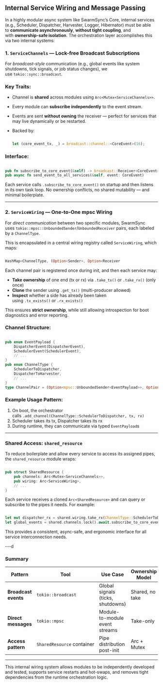 ## Internal Service Wiring and Message Passing

In a highly modular async system like SwarmSync’s Core, internal services (e.g., Scheduler, Dispatcher, Harvester, Logger, Hibernator) must be able to **communicate asynchronously**, **without tight coupling**, and with **ownership-safe isolation**. The orchestration layer accomplishes this via two internal systems:

### 1. **`ServiceChannels` — Lock-free Broadcast Subscriptions**

For *broadcast-style* communication (e.g., global events like system shutdowns, tick signals, or job status changes), we use `tokio::sync::broadcast`.

### Key Traits:

- Channel is **shared** across modules using `Arc<Mutex<ServiceChannels>>`.
- Every module can **subscribe independently** to the event stream.
- Events are sent **without owning** the receiver — perfect for services that may live dynamically or be restarted.
- Backed by:

  ```rust

  let (core_event_tx, _) = broadcast::channel::<CoreEvent>(16);
  ```

### Interface:

```rust

pub fn subscribe_to_core_event(&self) -> broadcast::Receiver<CoreEvent>
pub async fn send_event_to_all_services(&self, event: CoreEvent)
```

Each service calls `.subscribe_to_core_event()` on startup and then listens in its own task loop. No ownership conflicts, no shared mutability — and minimal boilerplate.

---

### 2. **`ServiceWiring` — One-to-One mpsc Wiring**

For *direct communication* between two specific modules, SwarmSync uses `tokio::mpsc::UnboundedSender`/`UnboundedReceiver` pairs, each labeled by a `ChannelType`.

This is encapsulated in a central wiring registry called `ServiceWiring`, which maps:

```rust

HashMap<ChannelType, (Option<Sender>, Option<Receiver
```

Each channel pair is registered once during init, and then each service may:

- **Take ownership** of one end (tx or rx) via `.take_tx()` or `.take_rx()` (only once)
- **Clone** the sender using `.get_tx()` (multi-producer allowed)
- **Inspect** whether a side has already been taken using `.tx_exists()` or `.rx_exists()`

This ensures **strict ownership**, while still allowing introspection for boot diagnostics and error reporting.

### Channel Structure:

```rust

pub enum EventPayload {
    DispatcherEvent(DispatcherEvent),
    SchedulerEvent(SchedulerEvent),
    // ...
}
pub enum ChannelType {
    SchedulerToDispatcher,
    DispatcherToHarvester,
    // ...
}
type ChannelPair = (Option<mpsc::UnboundedSender<EventPayload>>, Option<mpsc::UnboundedReceiver<EventPayload>>
```

### Example Usage Pattern:

1. On boot, the orchestrator calls `.add_channel(ChannelType::SchedulerToDispatcher, tx, rx)`
2. Scheduler takes its tx, Dispatcher takes its rx
3. During runtime, they can communicate via typed `EventPayload`s

---

### Shared Access: `shared_resource`

To reduce boilerplate and allow every service to access its assigned pipes, the `shared_resource` module wraps:

```rust

pub struct SharedResource {
    pub channels: Arc<Mutex<ServiceChannels>>,
    pub wiring: Arc<ServiceWiring>,
    // ...
}
```

Each service receives a cloned `Arc<SharedResource>` and can query or subscribe to the pipes it needs. For example:

```rust

let mut dispatcher_rx = shared.wiring.take_rx(ChannelType::SchedulerToDispatcher).await?;
let global_events = shared.channels.lock().await.subscribe_to_core_event();
```

This provides a consistent, async-safe, and ergonomic interface for all service interconnection needs.

---d

### Summary

| Pattern              | Tool                       | Use Case                          | Ownership Model |
| -------------------- | -------------------------- | --------------------------------- | --------------- |
| **Broadcast events** | `tokio::broadcast`         | Global signals (ticks, shutdowns) | Shared, no take |
| **Direct messages**  | `tokio::mpsc`              | Module-to-module event streams    | Take-only       |
| **Access pattern**   | `SharedResource` container | Pipe distribution post-init       | Arc + Mutex     |

---

This internal wiring system allows modules to be independently developed and tested, supports service restarts and hot-swaps, and removes tight dependencies from the runtime orchestration logic.
